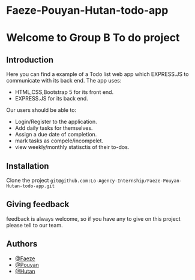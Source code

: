 # Faeze-Pouyan-Hutan-todo-app




# Welcome to Group B To do project



## Introduction
Here you can find a example of a Todo list web app which EXPRESS.JS to communicate with its back end. The app uses:



- HTML,CSS,Bootstrap 5 for its front end.
- EXPRESS.JS for its back end.
 

Our users should be able to:
- Login/Register to the application.
- Add daily tasks for themselves.
- Assign a due date of completion.
- mark tasks as compele/incompelet.
- view weekly/monthly statisctis of their to-dos.


## Installation 
Clone the project
`
git@github.com:Lo-Agency-Internship/Faeze-Pouyan-Hutan-todo-app.git
`
## Giving feedback
feedback is always welcome, so if you have any to give on this project please tell to our team.

## Authors

- [@Faeze](faeze@loagency.de)
- [@Pouyan](pouyan@loagency.de)
- [@Hutan](houtan@loagency.de)

